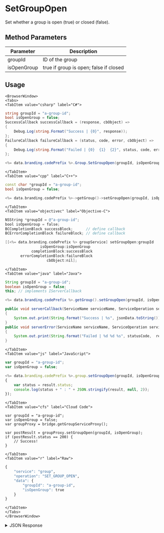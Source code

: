 # SetGroupOpen

Set whether a group is open (true) or closed (false).

<PartialServop service_name="group" operation_name="SET_GROUP_OPEN" />

## Method Parameters
Parameter | Description
--------- | -----------
groupId | ID of the group
isOpenGroup | true if group is open; false if closed

## Usage

```mdx-code-block
<BrowserWindow>
<Tabs>
<TabItem value="csharp" label="C#">
```

```csharp
string groupId = "a-group-id";
bool isOpenGroup = false;
SuccessCallback successCallback = (response, cbObject) =>
{
    Debug.Log(string.Format("Success | {0}", response));
};
FailureCallback failureCallback = (status, code, error, cbObject) =>
{
    Debug.Log(string.Format("Failed | {0}  {1}  {2}", status, code, error));
};

<%= data.branding.codePrefix %>.Group.SetGroupOpen(groupId, isOpenGroup, successCallback, failureCallback);
```

```mdx-code-block
</TabItem>
<TabItem value="cpp" label="C++">
```

```cpp
const char *groupId = "a-group-id";
bool isOpenGroup = false;

<%= data.branding.codePrefix %>->getGroup()->setGroupOpen(groupId, isOpenGroup, this);
```

```mdx-code-block
</TabItem>
<TabItem value="objectivec" label="Objective-C">
```

```objectivec
NSString *groupId = @"a-group-id";
bool isOpenGroup = false;
BCCompletionBlock successBlock;      // define callback
BCErrorCompletionBlock failureBlock; // define callback

[[<%= data.branding.codePrefix %> groupService] setGroupOpen:groupId
                isOpenGroup:isOpenGroup
            completionBlock:successBlock
       errorCompletionBlock:failureBlock
                   cbObject:nil];
```

```mdx-code-block
</TabItem>
<TabItem value="java" label="Java">
```

```java
String groupId = "a-group-id";
boolean isOpenGroup = false;
this; // implements IServerCallback

<%= data.branding.codePrefix %>.getGroup().setGroupOpen(groupId, isOpenGroup, this);

public void serverCallback(ServiceName serviceName, ServiceOperation serviceOperation, JSONObject jsonData)
{
    System.out.print(String.format("Success | %s", jsonData.toString()));
}
public void serverError(ServiceName serviceName, ServiceOperation serviceOperation, int statusCode, int reasonCode, String jsonError)
{
    System.out.print(String.format("Failed | %d %d %s", statusCode,  reasonCode, jsonError.toString()));
}
```

```mdx-code-block
</TabItem>
<TabItem value="js" label="JavaScript">
```

```javascript
var groupId = "a-group-id";
var isOpenGroup = false;

<%= data.branding.codePrefix %>.group.setGroupOpen(groupId, isOpenGroup, result =>
{
	var status = result.status;
	console.log(status + " : " + JSON.stringify(result, null, 2));
});
```

```mdx-code-block
</TabItem>
<TabItem value="cfs" label="Cloud Code">
```

```cfscript
var groupId = "a-group-id";
var isOpenGroup = false;
var groupProxy = bridge.getGroupServiceProxy();

var postResult = groupProxy.setGroupOpen(groupId, isOpenGroup);
if (postResult.status == 200) {
    // Success!
}
```

```mdx-code-block
</TabItem>
<TabItem value="r" label="Raw">
```

```r
{
	"service": "group",
	"operation": "SET_GROUP_OPEN",
	"data": {
		"groupId": "a-group-id",
		"isOpenGroup": true
	}
}
```

```mdx-code-block
</TabItem>
</Tabs>
</BrowserWindow>
```

<details>
<summary>JSON Response</summary>

```json
{
    "status": 200,
    "data": null
}
```
</details>

